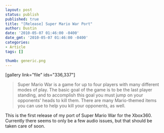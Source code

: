 ```yaml
---
layout: post
status: publish
published: true
title: "[Release] Super Mario War Port"
author: Dustin
date: '2010-05-07 01:46:00 -0400'
date_gmt: '2010-05-07 01:46:00 -0400'
categories:
- Article
tags: []

thumb: generic.png
---
```

[gallery link="file" ids="336,337"]

> Super Mario War is a game for up to four players with many different modes of
play. The basic goal of the game is to be the last player standing, and to
accomplish this goal you must jump on your opponents' heads to kill them. There
are many Mario-themed items you can use to help you kill your opponents, as well.

This is the first release of my port of Super Mario War for the Xbox360\.
Currently there seems to only be a few audio issues, but that should be taken
care of soon.
